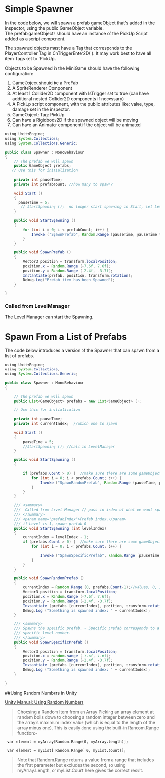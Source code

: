 # Simple Spawner

In the code below, we will spawn a prefab gameObject that's added in the inspector, using the public GameObject variable.  
The prefab gameObjects should have an instance of the PickUp Script added as a script component.


The spawned objects must have a Tag that corresponds to the PlayerController Tag in OnTriggerEnter2D\( \).  It may work best to have all item Tags set to 'PickUp'.

Objects to be Spawned in the MiniGame should have the following configuration:

1. GameObject should be a PreFab
2. A SpriteRenderer Component
3. At least 1 Collider2D component with IsTrigger set to true \(can have additional nested Collider2D components if necessary\)
4. A PickUp script component, with the public attributes like: value, type, damage set in the inspector.
5. GameObject: Tag:  PickUp
6. Can have a Rigidbody2D if the spawned object will be moving
7. Can have an Animator component if the object will be animated


```java
using UnityEngine;
using System.Collections;
using System.Collections.Generic;

public class Spawner : MonoBehaviour
{
    // The prefab we will spawn
    public GameObject prefabs;
   // Use this for initialization
   
    private int pauseTime;
    private int prefabCount; //how many to spawn?

    void Start ()
    {
      pauseTime = 5;
       // StartSpawning ();  no longer start spawning in Start, let LevelManager call StartSpawning()
    }

    public void StartSpawning ()
    {
        for (int i = 0; i < prefabCount; i++) {
            Invoke ("SpawnPrefab", Random.Range (pauseTime, pauseTime * 2.0f)); 
        }
    }

    public void SpawnPrefab ()
    {
        Vector3 position = transform.localPosition;
        position.x = Random.Range (-7.6f, 7.6f);
        position.y = Random.Range (-2.4f, -3.7f);
        Instantiate(prefab, position, transform.rotation);
        Debug.Log("Prefab item has been Spawned");
    }

}
```

### Called from LevelManager

The Level Manager can start the Spawning.

# Spawn From a List of Prefabs

The code below introduces a version of the Spawner that can spawn from a list of prefabs.  



```java
using UnityEngine;
using System.Collections;
using System.Collections.Generic;

public class Spawner : MonoBehaviour
{

	// The prefab we will spawn
	public List<GameObject> prefabs = new List<GameObject> ();

	// Use this for initialization
	
	private int pauseTime;
	private int currentIndex;  //which one to spawn

	void Start ()
	{
		pauseTime = 5;
		//StartSpawning (); //call in LevelManager
	}

	public void StartSpawning ()
	{ 

		if (prefabs.Count > 0) {  //make sure there are some gameObjects to spawn
			for (int i = 0; i < prefabs.Count; i++) {
				Invoke ("SpawnRandomPrefab", Random.Range (pauseTime, pauseTime * 2.0f)); 
			}
		}
	}

	/// <summary>
	///  Called from Level Manager // pass in index of what we want spawned
	/// </summary>
	/// <param name="prefabIndex">Prefab index.</param>
	/// if Level is 1, spawn prefab 0
	public void StartSpawning (int levelIndex)
	{ 
		currentIndex = levelIndex - 1;
		if (prefabs.Count > 0) {  //make sure there are some gameObjects to spawn
			for (int i = 0; i < prefabs.Count; i++) {

				Invoke ("SpawnSpecificPrefab", Random.Range (pauseTime, pauseTime * i)); //delay 
			}
		}
	}

	public void SpawnRandomPrefab ()
	{
		currentIndex = Random.Range (0, prefabs.Count-1);//values, 0, 1,...upto prefabs.Count-1
		Vector3 position = transform.localPosition;
		position.x = Random.Range (-7.6f, 7.6f);
		position.y = Random.Range (-2.4f, -3.7f);
		Instantiate (prefabs [currentIndex], position, transform.rotation);
		Debug.Log ("Something is spawned index: " + currentIndex);
	}

	/// <summary>
	/// Spawns the specific prefab. - Specific prefab corresponds to a 
	/// specific level number.
	/// </summary>
	public void SpawnSpecificPrefab ()
	{
		Vector3 position = transform.localPosition;
		position.x = Random.Range (-7.6f, 7.6f);
		position.y = Random.Range (-2.4f, -3.7f);
		Instantiate (prefabs [currentIndex], position, transform.rotation);
		Debug.Log ("Something is spawned index: " + currentIndex);
	}

}

```

##Using Random Numbers in Unity

[Unity Manual: Using Random Numbers](https://docs.unity3d.com/Manual/RandomNumbers.html) 

>Choosing a Random Item from an Array
Picking an array element at random boils down to choosing a random integer between zero and the array’s maximum index value (which is equal to the length of the array minus one). This is easily done using the built-in Random.Range function:-



```
 var element = myArray[Random.Range(0, myArray.Length)];
 
 var element = myList[ Random.Range( 0, myList.Count)];
```



>Note that Random.Range returns a value from a range that includes the first parameter but excludes the second, so using myArray.Length, or myList.Count here gives the correct result.

